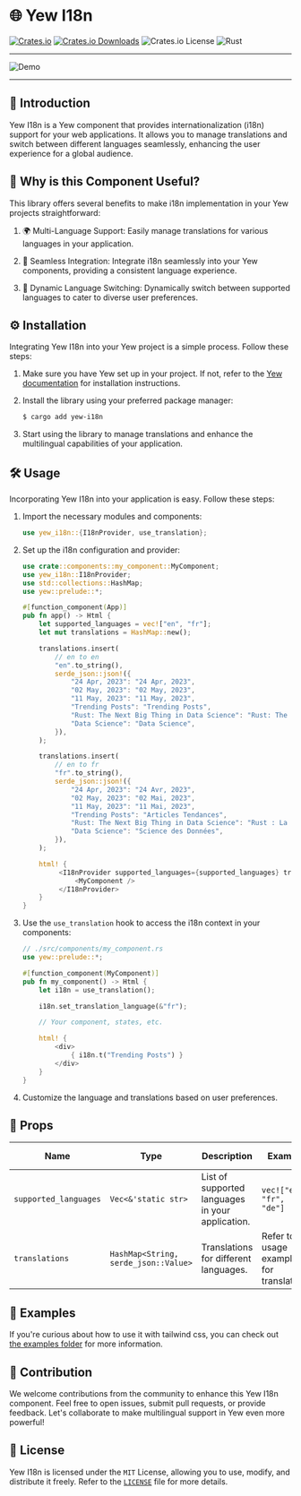 # 🌐 Yew I18n

[![Crates.io](https://img.shields.io/crates/v/yew-i18n)](https://crates.io/crates/yew-i18n)
[![Crates.io Downloads](https://img.shields.io/crates/d/yew-i18n)](https://crates.io/crates/yew-i18n)
![Crates.io License](https://img.shields.io/crates/l/yew-i18n)
![Rust](https://img.shields.io/badge/rust-stable-orange)

---

![Demo](https://github.com/wiseaidev/yew-i18n/assets/62179149/473423ad-d3e2-4080-810b-637c119e6d37)

---

## 📜 Introduction

Yew I18n is a Yew component that provides internationalization (i18n) support for your web applications. It allows you to manage translations and switch between different languages seamlessly, enhancing the user experience for a global audience.

## 🤔 Why is this Component Useful?

This library offers several benefits to make i18n implementation in your Yew projects straightforward:

1. 🌍 Multi-Language Support: Easily manage translations for various languages in your application.

1. 🚀 Seamless Integration: Integrate i18n seamlessly into your Yew components, providing a consistent language experience.

1. 💬 Dynamic Language Switching: Dynamically switch between supported languages to cater to diverse user preferences.

## ⚙️ Installation

Integrating Yew I18n into your Yew project is a simple process. Follow these steps:

1. Make sure you have Yew set up in your project. If not, refer to the [Yew documentation](https://yew.rs/docs/getting-started/introduction) for installation instructions.

1. Install the library using your preferred package manager:

   ```bash
   $ cargo add yew-i18n
   ```

1. Start using the library to manage translations and enhance the multilingual capabilities of your application.

## 🛠️ Usage

Incorporating Yew I18n into your application is easy. Follow these steps:

1. Import the necessary modules and components:

   ```rust
   use yew_i18n::{I18nProvider, use_translation};
   ```

1. Set up the i18n configuration and provider:

   ```rust
   use crate::components::my_component::MyComponent;
   use yew_i18n::I18nProvider;
   use std::collections::HashMap;
   use yew::prelude::*;

   #[function_component(App)]
   pub fn app() -> Html {
       let supported_languages = vec!["en", "fr"];
       let mut translations = HashMap::new();

       translations.insert(
       	   // en to en
           "en".to_string(),
           serde_json::json!({
               "24 Apr, 2023": "24 Apr, 2023",
               "02 May, 2023": "02 May, 2023",
               "11 May, 2023": "11 May, 2023",
               "Trending Posts": "Trending Posts",
               "Rust: The Next Big Thing in Data Science": "Rust: The Next Big Thing in Data Science",
               "Data Science": "Data Science",
           }),
       );

       translations.insert(
       	   // en to fr
           "fr".to_string(),
           serde_json::json!({
               "24 Apr, 2023": "24 Avr, 2023",
               "02 May, 2023": "02 Mai, 2023",
               "11 May, 2023": "11 Mai, 2023",
               "Trending Posts": "Articles Tendances",
               "Rust: The Next Big Thing in Data Science": "Rust : La Prochaine Grande Avancée en Science des Données",
               "Data Science": "Science des Données",
           }),
       );

       html! {
        	<I18nProvider supported_languages={supported_languages} translations={translations} >
        	    <MyComponent />
        	</I18nProvider>
       }
   }
   ```

1. Use the `use_translation` hook to access the i18n context in your components:

   ```rust
   // ./src/components/my_component.rs
   use yew::prelude::*;

   #[function_component(MyComponent)]
   pub fn my_component() -> Html {
       let i18n = use_translation();

       i18n.set_translation_language(&"fr");

       // Your component, states, etc.

       html! {
       	   <div>
               { i18n.t("Trending Posts") }
       	   </div>
       }
   }
   ```

1. Customize the language and translations based on user preferences.

## 🔧 Props

| Name | Type | Description | Example | Default Value |
| --- | --- | --- | --- | --- |
| `supported_languages` | `Vec<&'static str>` | List of supported languages in your application. | `vec!["en", "fr", "de"]` | `vec!["en"]` |
| `translations` | `HashMap<String, serde_json::Value>` | Translations for different languages. | Refer to the usage examples for translations | An empty HashMap |

## 📙 Examples

If you're curious about how to use it with tailwind css, you can check out [the examples folder](examples/tailwind) for more information.

## 🤝 Contribution

We welcome contributions from the community to enhance this Yew I18n component. Feel free to open issues, submit pull requests, or provide feedback. Let's collaborate to make multilingual support in Yew even more powerful!

## 📜 License

Yew I18n is licensed under the `MIT` License, allowing you to use, modify, and distribute it freely. Refer to the [`LICENSE`](LICENSE) file for more details.